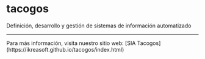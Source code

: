 # tacogos
Definición, desarrollo y gestión de sistemas de información automatizado
<hr>
Para más información, visita nuestro sitio web: [SIA Tacogos](https://ikreasoft.github.io/tacogos/index.html)